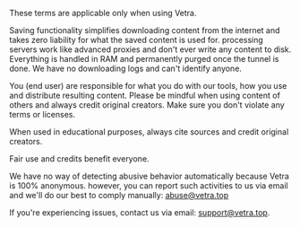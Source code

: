 <script lang="ts">
    import { t } from "$lib/i18n/translations";
    import SectionHeading from "$components/misc/SectionHeading.svelte";
</script>

<section id="general">
<SectionHeading
    title="General Terms"
    sectionId="general"
/>

These terms are applicable only when using Vetra.
</section>

<section id="saving">
<SectionHeading
    title="Saving"
    sectionId="saving"
/>

Saving functionality simplifies downloading content from the internet and takes zero liability for what the saved content is used for.
processing servers work like advanced proxies and don't ever write any content to disk.
Everything is handled in RAM and permanently purged once the tunnel is done.
We have no downloading logs and can't identify anyone.

</section>

<section id="responsibility">
<SectionHeading
    title="User Responsibility"
    sectionId="responsibility"
/>

You (end user) are responsible for what you do with our tools, how you use and distribute resulting content.
Please be mindful when using content of others and always credit original creators.
Make sure you don't violate any terms or licenses.

When used in educational purposes, always cite sources and credit original creators.

Fair use and credits benefit everyone.
</section>

<section id="abuse">
<SectionHeading
    title="Reporting Abuse"
    sectionId="abuse"
/>

We have no way of detecting abusive behavior automatically because Vetra is 100% anonymous.
however, you can report such activities to us via email and we'll do our best to comply manually: abuse@vetra.top

If you're experiencing issues, contact us via email: support@vetra.top.
</section>
